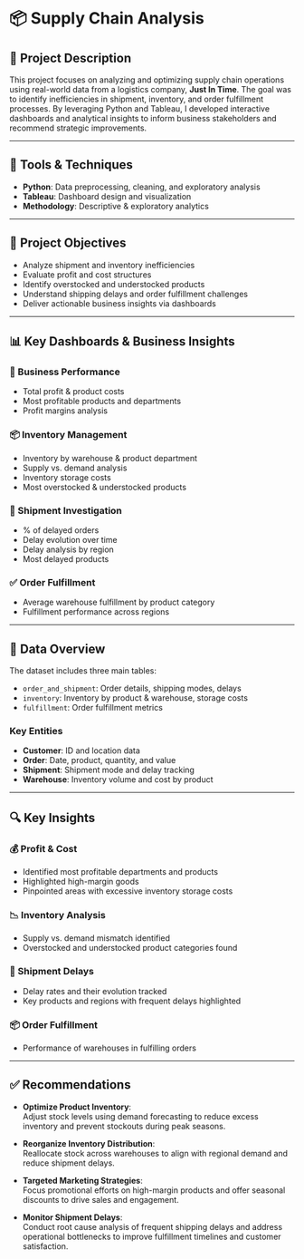# 📦 Supply Chain Analysis

## 📘 Project Description

This project focuses on analyzing and optimizing supply chain operations using real-world data from a logistics company, **Just In Time**. The goal was to identify inefficiencies in shipment, inventory, and order fulfillment processes. By leveraging Python and Tableau, I developed interactive dashboards and analytical insights to inform business stakeholders and recommend strategic improvements.

---

## 🧰 Tools & Techniques

- **Python**: Data preprocessing, cleaning, and exploratory analysis  
- **Tableau**: Dashboard design and visualization  
- **Methodology**: Descriptive & exploratory analytics

---

## 🎯 Project Objectives

- Analyze shipment and inventory inefficiencies  
- Evaluate profit and cost structures  
- Identify overstocked and understocked products  
- Understand shipping delays and order fulfillment challenges  
- Deliver actionable business insights via dashboards

---

## 📊 Key Dashboards & Business Insights

### 🧾 Business Performance

- Total profit & product costs  
- Most profitable products and departments  
- Profit margins analysis

### 📦 Inventory Management

- Inventory by warehouse & product department  
- Supply vs. demand analysis  
- Inventory storage costs  
- Most overstocked & understocked products

### 🚚 Shipment Investigation

- % of delayed orders  
- Delay evolution over time  
- Delay analysis by region  
- Most delayed products

### ✅ Order Fulfillment

- Average warehouse fulfillment by product category  
- Fulfillment performance across regions

---

## 🧾 Data Overview

The dataset includes three main tables:

- `order_and_shipment`: Order details, shipping modes, delays  
- `inventory`: Inventory by product & warehouse, storage costs  
- `fulfillment`: Order fulfillment metrics

### Key Entities

- **Customer**: ID and location data  
- **Order**: Date, product, quantity, and value  
- **Shipment**: Shipment mode and delay tracking  
- **Warehouse**: Inventory volume and cost by product

---

## 🔍 Key Insights

### 💰 Profit & Cost

- Identified most profitable departments and products  
- Highlighted high-margin goods  
- Pinpointed areas with excessive inventory storage costs

### 📉 Inventory Analysis

- Supply vs. demand mismatch identified  
- Overstocked and understocked product categories found

### 🚛 Shipment Delays

- Delay rates and their evolution tracked  
- Key products and regions with frequent delays highlighted

### 📦 Order Fulfillment

- Performance of warehouses in fulfilling orders

---

## ✅ Recommendations

- **Optimize Product Inventory**:  
  Adjust stock levels using demand forecasting to reduce excess inventory and prevent stockouts during peak seasons.

- **Reorganize Inventory Distribution**:  
  Reallocate stock across warehouses to align with regional demand and reduce shipment delays.

- **Targeted Marketing Strategies**:  
  Focus promotional efforts on high-margin products and offer seasonal discounts to drive sales and engagement.

- **Monitor Shipment Delays**:  
  Conduct root cause analysis of frequent shipping delays and address operational bottlenecks to improve fulfillment timelines and customer satisfaction.
